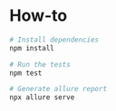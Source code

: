 # How-to

```bash
# Install dependencies
npm install
```

```bash
# Run the tests
npm test
```

```bash
# Generate allure report
npx allure serve
```
